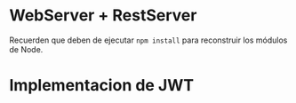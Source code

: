 # WebServer + RestServer

Recuerden que deben de ejecutar ```npm install``` para reconstruir los módulos de Node.

# Implementacion de JWT
